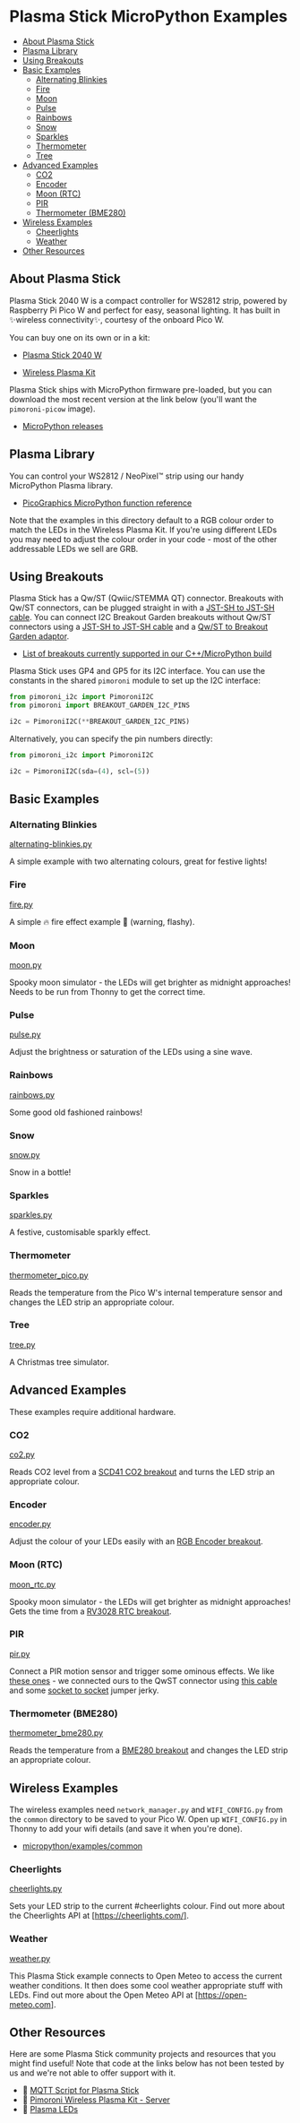 # Plasma Stick MicroPython Examples <!-- omit in toc -->

- [About Plasma Stick](#about-plasma-stick)
- [Plasma Library](#plasma-library)
- [Using Breakouts](#using-breakouts)
- [Basic Examples](#basic-examples)
  - [Alternating Blinkies](#alternating-blinkies)
  - [Fire](#fire)
  - [Moon](#moon)
  - [Pulse](#pulse)
  - [Rainbows](#rainbows)
  - [Snow](#snow)
  - [Sparkles](#sparkles)
  - [Thermometer](#thermometer)
  - [Tree](#tree)
- [Advanced Examples](#advanced-examples)
  - [CO2](#co2)
  - [Encoder](#encoder)
  - [Moon (RTC)](#moon-rtc)
  - [PIR](#pir)
  - [Thermometer (BME280)](#thermometer-bme280)
- [Wireless Examples](#wireless-examples)
  - [Cheerlights](#cheerlights)
  - [Weather](#weather)
- [Other Resources](#other-resources)

## About Plasma Stick

Plasma Stick 2040 W is a compact controller for WS2812 strip, powered by Raspberry Pi Pico W and perfect for easy, seasonal lighting. It has built in ✨wireless connectivity✨, courtesy of the onboard Pico W.

You can buy one on its own or in a kit:

- [Plasma Stick 2040 W](https://shop.pimoroni.com/products/plasma-stick-2040-w)

- [Wireless Plasma Kit](https://shop.pimoroni.com/products/wireless-plasma-kit)

Plasma Stick ships with MicroPython firmware pre-loaded, but you can download the most recent version at the link below (you'll want the  `pimoroni-picow` image).

- [MicroPython releases](https://github.com/pimoroni/pimoroni-pico/releases)

## Plasma Library

You can control your WS2812 / NeoPixel™ strip using our handy MicroPython Plasma library.

- [PicoGraphics MicroPython function reference](../../modules/plasma)

Note that the examples in this directory default to a RGB colour order to match the LEDs in the Wireless Plasma Kit. If you're using different LEDs you may need to adjust the colour order in your code - most of the other addressable LEDs we sell are GRB.

## Using Breakouts

Plasma Stick has a Qw/ST (Qwiic/STEMMA QT) connector. Breakouts with Qw/ST connectors, can be plugged straight in with a [JST-SH to JST-SH cable](https://shop.pimoroni.com/products/jst-sh-cable-qwiic-stemma-qt-compatible?variant=31910609813587). You can connect I2C Breakout Garden breakouts without Qw/ST connectors using a [JST-SH to JST-SH cable](https://shop.pimoroni.com/products/jst-sh-cable-qwiic-stemma-qt-compatible?variant=31910609813587) and a [Qw/ST to Breakout Garden adaptor](https://shop.pimoroni.com/products/stemma-qt-qwiic-to-breakout-garden-adapter).

- [List of breakouts currently supported in our C++/MicroPython build](https://github.com/pimoroni/pimoroni-pico#breakouts)

Plasma Stick uses GP4 and GP5 for its I2C interface. You can use the constants in the shared `pimoroni` module to set up the I2C interface:

```python
from pimoroni_i2c import PimoroniI2C
from pimoroni import BREAKOUT_GARDEN_I2C_PINS

i2c = PimoroniI2C(**BREAKOUT_GARDEN_I2C_PINS)
```

Alternatively, you can specify the pin numbers directly:

```python
from pimoroni_i2c import PimoroniI2C

i2c = PimoroniI2C(sda=(4), scl=(5))
```

## Basic Examples

### Alternating Blinkies

[alternating-blinkies.py](alternating-blinkies.py)

A simple example with two alternating colours, great for festive lights!

### Fire

[fire.py](fire.py)

A simple 🔥 fire effect example 🤘 (warning, flashy). 

### Moon

[moon.py](moon.py)

Spooky moon simulator - the LEDs will get brighter as midnight approaches!
Needs to be run from Thonny to get the correct time.

### Pulse

[pulse.py](pulse.py)

Adjust the brightness or saturation of the LEDs using a sine wave.

### Rainbows

[rainbows.py](rainbows.py)

Some good old fashioned rainbows!

### Snow

[snow.py](snow.py)

Snow in a bottle!

### Sparkles

[sparkles.py](sparkles.py)

A festive, customisable sparkly effect.

### Thermometer

[thermometer_pico.py](thermometer_pico.py)

Reads the temperature from the Pico W's internal temperature sensor and changes the LED strip an appropriate colour.

### Tree

[tree.py](tree.py)

A Christmas tree simulator.

## Advanced Examples

These examples require additional hardware.

### CO2

[co2.py](co2.py)

Reads CO2 level from a [SCD41 CO2 breakout](https://shop.pimoroni.com/products/scd41-co2-sensor-breakout) and turns the LED strip an appropriate colour.

### Encoder

[encoder.py](encoder.py)

Adjust the colour of your LEDs easily with an [RGB Encoder breakout](https://shop.pimoroni.com/products/rgb-encoder-breakout?variant=32236590399571).

### Moon (RTC)

[moon_rtc.py](moon_rtc.py)

Spooky moon simulator - the LEDs will get brighter as midnight approaches!
Gets the time from a [RV3028 RTC breakout](https://shop.pimoroni.com/products/rv3028-real-time-clock-rtc-breakout).

### PIR

[pir.py](pir.py)

Connect a PIR motion sensor and trigger some ominous effects. We like [these ones](https://shop.pimoroni.com/products/micro-pir-motion-sensor-2-pcs) - we connected ours to the QwST connector using [this cable](https://shop.pimoroni.com/products/jst-sh-cable-qwiic-stemma-qt-compatible?variant=31910609846355) and some [socket to socket](https://shop.pimoroni.com/products/jumper-jerky-junior?variant=1076482185) jumper jerky.

### Thermometer (BME280)

[thermometer_bme280.py](thermometer_bme280.py)

Reads the temperature from a [BME280 breakout](https://shop.pimoroni.com/products/bme280-breakout) and changes the LED strip an appropriate colour.

## Wireless Examples

The wireless examples need `network_manager.py` and `WIFI_CONFIG.py` from the `common` directory to be saved to your Pico W. Open up `WIFI_CONFIG.py` in Thonny to add your wifi details (and save it when you're done).

- [micropython/examples/common](../../examples/common)

### Cheerlights

[cheerlights.py](cheerlights.py)

Sets your LED strip to the current #cheerlights colour.
Find out more about the Cheerlights API at [https://cheerlights.com/].

### Weather

[weather.py](weather.py)

This Plasma Stick example connects to Open Meteo to access the current weather conditions.
It then does some cool weather appropriate stuff with LEDs.
Find out more about the Open Meteo API at [https://open-meteo.com].

## Other Resources

Here are some Plasma Stick community projects and resources that you might find useful! Note that code at the links below has not been tested by us and we're not able to offer support with it.

- :link: [MQTT Script for Plasma Stick](https://github.com/digitalurban/MQTT-Plasma-Stick-2040W)
- :link: [Pimoroni Wireless Plasma Kit - Server](https://github.com/brunon/Starlight)
- :link: [Plasma LEDs](https://github.com/bitcdr/plasma-leds)
